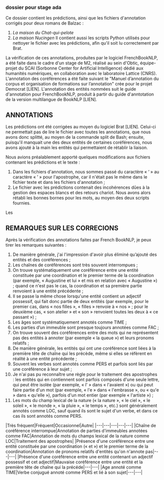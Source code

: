 ### dossier pour stage ada

Ce dossier contient les prédictions, ainsi que les fichiers d'annotation corrigés pour deux romans de Balzac :
1. *La maison du Chat-qui-pelote*
2. *La maison Nucingen*
Il contient aussi les scripts Python utilisés pour nettoyer le fichier avec les prédictions, afin qu'il soit lu correctement par Brat.

La vérification de ces annotations, produites par le logiciel FrenchBookNLP, a été faite dans le cadre d'un stage de M2, réalisé au sein d'Obtic, équipe-projet du SCAI (Sorbonne Center for Artificial Intelligence) dédié aux humanités numériques, en collaboration avec le laboratoire Lattice (CNRS).
L'annotation des coréférences a été faite suivant le "Manuel d’annotation du corpus et organisation de formations sur l’annotation" crée pour le projet Democrat [LIEN].
L'annotation des entités nommées suit le guide d'annotation pour FrenchBookNLP, produit à partir du guide d'anntotation de la version multilangue de BookNLP [LIEN]. 

## ANNOTATIONS
Les prédictions ont été corrigées au moyen du logiciel Brat [LIEN]. Celui-ci ne permettait pas de lire le fichier avec toutes les annotations, que nous avons donc splitté, au moyen de la commande split de Bash; ensuite, puisqu'il manquait une des deux entités de certaines coréférences, nous avons ajouté à la main les entités qui permettaient de rétablir la liaison. 

Nous avions préalablement apporté quelques modifications aux fichiers contenant les prédictions et le texte :
1. Dans les fichiers d'annotation, nous sommes passé du caractère « ‘ » au caractère « ’ » pour l'apostrophe, car il n'était pas le même dans le fichier texte et dans les fichiers d'annotation ;
2. Le fichier avec les prédictions contenait des incohérences dûes à la gestion des espaces blancs et des retours chariot. Nous avons alors rétabli les bonnes bornes pour les mots, au moyen des deux scripts fournies.

Les

## REMARQUES SUR LES CORRECIONS

Après la vérification des annotations faites par French BookNLP, je peux tirer les remarques suivantes :
1.	De manière générale, j'ai l'impression d'avoir plus éliminé qu’ajouté des entités et des coréférences ;
2.	Les chaînes de coréférences sont très souvent interrompues ;
3.	On trouve systématiquement une coréférence entre une entité constituée par une coordination et le premier terme de la coordination (par exemple, « Augustine et lui » et mis en relation avec « Augustine ») ; quand ce n'est pas le cas, la coordination et sa première partie renvoient à une entité précédente ;
4.	Il se passe la même chose lorsqu'une entité contient un adjectif possessif, qui fait donc partie de deux entités (par exemple, pour le premier cas, dans « nos filles », « filles » renvoie à « nos » ; pour le deuxième cas, « son atelier » et « son » renvoient toutes les deux à « ce passant ») ;
5.	Les âges sont systématiquement annotés comme TIME ;
6.	Les parties d’un immeuble sont presque toujours annotées comme FAC ;
7.	On trouve souvent des coréférences entre des mots qui ne représentent pas des entités à annoter (par exemple « la queue ») et leurs pronoms relatifs ;
8.	De manière générale, les entités qui ont une coréférence sont liées à la première tête de chaîne qui les précède, même si elles se réfèrent en réalité à une entité précédente ;
9.	Souvent les verbes sont annotés comme PERS et parfois sont liés par une coréférence à leur sujet ;
10.	Je n'ai pas pu reconnaître une règle pour le traitement des apostrophes : les entités qui en contiennent sont parfois composés d'une seule lettre, qui peut être isolée (par exemple, « l' » dans « l'avaient ») ou qui peut faire partie d'un mot (par exemple, « l'e » dans « l'embrasse », ou « qu'e » dans « qu'elle »), parfois d'un mot entier (par exemple « l'artiste ») ;
11.	Les mots du champ lexical de la nature (« la nature », « le ciel », « le soleil », « le monde », « la pluie », « le temps », etc.) sont généralement annotés comme LOC, sauf quand ils sont le sujet d'un verbe, et dans ce cas ils sont annotés comme PERS.  


|Très fréquent|Fréquent|Occasionnel|Autre|
|---|---|---|---|---|
|Chaîne de coréférence interrompue|Annotation de parties d'immeubles annotées comme FAC|Annotation de mots du champs lexical de la nature comme LOC|Traitement des apostrophes|
|Présence d'une coréférence entre une entité constituée par une coordination (« et ») et le premier terme de la coordination|Annotation de pronoms relatifs d'entités qu'on n'annote pas|---|---|
|Présence d'une coréférence entre une entité contenant un adjectif possessif et cet adjectif|Mauvaise coréférence entre une entité et la première tête de chaîne qui la précéde|---|---|
|Age annoté comme TIME|Verbe conjugué annoté comme PERS et lié à son sujet|---|---|
